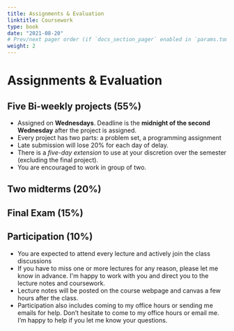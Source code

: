 ```yaml
---
title: Assignments & Evaluation
linktitle: Coursework
type: book
date: "2021-08-20"
# Prev/next pager order (if `docs_section_pager` enabled in `params.toml`)
weight: 2
---
```

# Assignments & Evaluation
## Five Bi-weekly projects (55%)
* Assigned on **Wednesdays**. Deadline is the **midnight of the second Wednesday** after the project is assigned.
* Every project has two parts: a problem set, a programming assignment
* Late submission will lose 20% for each day of delay.
* There is a *five-day extension* to use at your discretion over the semester (excluding the final project).
* You are encouraged to work in group of two. 

## Two midterms (20%)

## Final Exam (15%)

## Participation (10%)

* You are expected to attend every lecture and actively join the class discussions
* If you have to miss one or more lectures for any reason, please let me know in advance. I'm happy to work with you and direct you to the lecture notes and coursework.
* Lecture notes will be posted on the course webpage and canvas a few hours after the class.
* Participation also includes coming to my office hours or sending me emails for help. Don’t hesitate to come to my office hours or email me. I’m happy to help if you let me know your questions.
